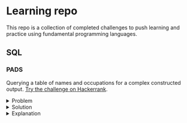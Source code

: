 # Learning repo

This repo is a collection of completed challenges to push learning and practice using fundamental programming languages.

## SQL

### PADS

Querying a table of names and occupations for a complex constructed output. [Try the challenge on Hackerrank](https://www.hackerrank.com/challenges/the-pads/problem).

<details>
<summary>
Problem
</summary>
Generate the following two result sets:

1. Query an alphabetically ordered list of all names in OCCUPATIONS
immediately followed by the first letter of each profession as a parenthetical (i.e.: enclosed in parentheses).
For example: AnActorName(A), ADoctorName(D), AProfessorName(P), and ASingerName(S).

2. Query the number of ocurrences of each occupation in OCCUPATIONS.
Sort the occurrences in ascending order, and output them in the following format:

There are a total of [occupation_count] [occupation]s.
where [occupation_count] is the number of occurrences of an occupation in OCCUPATIONS 
and [occupation] is the lowercase occupation name.
If more than one Occupation has the same [occupation_count],
they should be ordered alphabetically.

Note: There will be at least two entries in the table for each type of occupation.

The OCCUPATIONS table is described as follows:

| Column | Type |
| --- | --- |
| Name | String |
| Occupation | String |

The table contains the following records:

| Name | Occupation |
| --- | --- |
| Ashley | Professor |
| Samantha | Actor |
| Julia | Doctor |
| Britney | Professor |
| Maria | Professor |
| Meera | Professor |
| Priya | Doctor |
| Priyanka | Professor |
| Jennifer | Actor |
| Ketty | Actor |
| Belvet | Professor |
| Naomi | Professor |
| Jane | Singer |
| Jenny | Singer |
| Kristeen | Singer |
| Christeen | Singer |
| Eve | Actor |
| Aamina | Doctor |
</details>

<details>
<summary>
Solution
</summary>

```sql
SELECT NAME || '(' || SUBSTR(OCCUPATION,1, 1) || ')' FROM OCCUPATIONS ORDER BY NAME;

SELECT 'There are a total of ', COUNT(OCCUPATION), ' ', LOWER(OCCUPATION) || 's.' FROM OCCUPATIONS GROUP BY OCCUPATION ORDER BY COUNT(OCCUPATION), OCCUPATION;
```
</details>

<details>
<summary>
Explanation
</summary>
First of all, break down the problem into its constituents. We'll start by looking at no. 1.

### Part one

We'd like to gather all of the names from the `OCCUPATIONS` table. We can do this with a `SELECT` statement.

```sql
SELECT NAME FROM OCCUPATIONS;
``` 

These need to be ordered alphabetically, so let's add an `ORDER BY` which by default will order from A to Z.

```sql
SELECT NAME FROM OCCUPATIONS ORDER BY NAME;
```

Next, we'll grab the occupation. The first step is to write a similar `SELECT` reference the column name. We can then use the [`SUBSTR` function](https://docs.oracle.com/en/database/oracle/oracle-database/19/sqlrf/SUBSTR.html#GUID-C8A20B57-C647-4649-A379-8651AA97187E) to get only the first letter. (Note: I'm writing my solution in PLSQL / Oracle SQL. In vanilla SQL, the function is `SUBSTRING`).

This takes three arguments: string, starting position and number of characters. The starting position can be indexed from 1 or 0.

```sql
SELECT NAME, SUBSTR(OCCUPATION,1,1) FROM OCCUPATIONS ORDER BY NAME;
```

Now we'll see an output of the name and the first character of the occupation separated by a space. For example:

```
Aamina D
Ashley P
Belvet P
```

And finally, we'll need to format our ouput with the brackets. Initially, I had no idea how I'd do this so I had a look around online and came across the [`CONCAT` function](https://docs.oracle.com/en/database/oracle/oracle-database/19/sqlrf/CONCAT.html#GUID-D8723EA5-C93A-45C3-83FB-1F3D2A4CEAF2).

This function takes two arguments and joins them together with no separator. Before reading the documentation, I'd tried to pass in more than 2 arguments but these cause error. Having come from JS world, I'd assumed that any number of arguments would be acceptable.

So, my solution instead was to nest `CONCAT`s until I had my desired result.

```sql
SELECT CONCAT(NAME, CONCAT('(', CONCAT(SUBSTR(OCCUPATION,1, 1), ')')) ) FROM OCCUPATIONS ORDER BY NAME;
```

This is pretty ugly and unreadable. We'll refactor at the end of the solution.

<details>
<summary>
Nested CONCAT breakdown
</summary>

The innermost `CONCAT` joins the OCCUPATION initial (first character) to a closing bracket. Assuming `OCCUPATION` is 'Doctor' then our result so far is `D)`.

```sql
CONCAT(SUBSTR(OCCUPATION,1, 1), ')')
```

Next, we'll concatenate this with an opening bracket. We then have `(D)`.

```sql
CONCAT('(', CONCAT(SUBSTR(OCCUPATION,1, 1), ')'))
```

Finally, we'll include the name infront of the bracketed initial, to get `Aamina(D)` for example.

```sql
CONCAT(NAME, CONCAT('(', CONCAT(SUBSTR(OCCUPATION,1, 1), ')')) )
```

</details>

### Part two

In this second part, we're looking to count the number of occurences of each occupation. We'll order our output first by the number of occurences (lowest to highest) and then alphabetically (if we have two of equal number).

We'll start with our `SELECT` first of all. We're going to use the `COUNT` function to count the occurences of the occupations.

```sql
SELECT COUNT(OCCUPATION) FROM OCCUPATIONS;
```

This statement will return the total number of occupations found in the table. So long as there's no `NULL` values, we'll get the number of rows in the table.

In order to get the number of occurences of *each occupation* we'll include a `GROUP BY` statement.

```sql
SELECT COUNT()

</details>